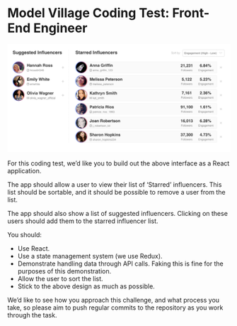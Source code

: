 # Model Village Coding Test: Front-End Engineer

![list design](./assets/influencer_list_design.png)

For this coding test, we’d like you to build out the above interface as a React application.

The app should allow a user to view their list of ‘Starred’ influencers. This list should be sortable, and it should be possible to remove a user from the list.

The app should also show a list of suggested influencers. Clicking on these users should add them to the starred influencer list.

You should:

* Use React.
* Use a state management system (we use Redux).
* Demonstrate handling data through API calls. Faking this is fine for the purposes of this demonstration.
* Allow the user to sort the list.
* Stick to the above design as much as possible.

We’d like to see how you approach this challenge, and what process you take, so please aim to push regular commits to the repository as you work through the task.
